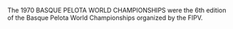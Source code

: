 The 1970 BASQUE PELOTA WORLD CHAMPIONSHIPS were the 6th edition of the Basque Pelota World Championships organized by the FIPV.
